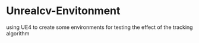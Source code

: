# Unrealcv-Envitonment
using UE4 to create some environments for testing the effect of the tracking algorithm
